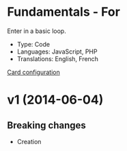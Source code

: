 # Fundamentals - For

Enter in a basic loop.

* Type: Code
* Languages: JavaScript, PHP
* Translations: English, French

[Card configuration](for.md)

<a name="1"></a>
# v1 (2014-06-04)

## Breaking changes

- Creation